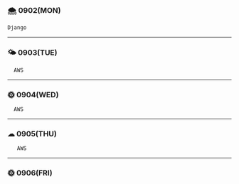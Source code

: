 
### 🌨 0902(MON)
    Django
    
---

### 🌤 0903(TUE)
      AWS

---

### 🌞 0904(WED)
      AWS
---

### ☁ 0905(THU)
       AWS

---

### 🌞 0906(FRI)
   
